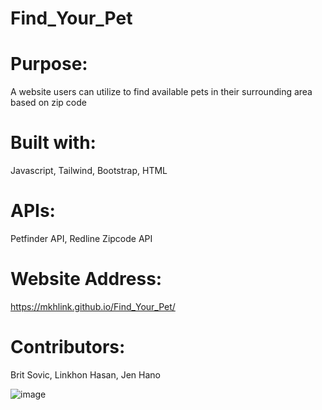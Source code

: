 # Find_Your_Pet
# Purpose:
A website users can utilize to find available pets in their surrounding area based on zip code

# Built with:
Javascript, Tailwind, Bootstrap, HTML

# APIs:
Petfinder API, Redline Zipcode API

# Website Address:
https://mkhlink.github.io/Find_Your_Pet/

# Contributors:
Brit Sovic, Linkhon Hasan, Jen Hano



![image](https://user-images.githubusercontent.com/106995822/190876964-2e44e6ae-18e9-48c8-bd3c-b12b15a53a08.png)
